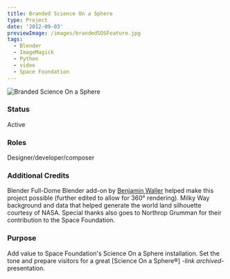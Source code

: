 ```yaml
---
title: Branded Science On a Sphere
type: Project
date: '2012-09-03'
previewImage: /images/brandedSOSFeature.jpg
tags:
  - Blender
  - ImageMagick
  - Python
  - video
  - Space Foundation
---
```

![Branded Science On a Sphere](/images/000838Top.jpg)

### Status

Active

### Roles

Designer/developer/composer

### Additional Credits

Blender Full-Dome Blender add-on by [Benjamin Waller](https://github.com/Benni-chan) helped make this project possible (further edited to allow for 360° rendering). Milky Way background and data that helped generate the world land silhouette courtesy of NASA. Special thanks also goes to Northrop Grumman for their contribution to the Space Foundation.

### Purpose

Add value to Space Foundation's Science On a Sphere installation. Set the tone and prepare visitors for a great [Science On a Sphere®] *-link archived-* presentation.
